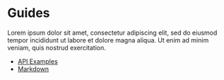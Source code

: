 # Guides

Lorem ipsum dolor sit amet, consectetur adipiscing elit, sed do eiusmod tempor incididunt ut labore et dolore magna aliqua. Ut enim ad minim veniam, quis nostrud exercitation.

- [API Examples](./api-examples.md)
- [Markdown](./markdown-examples.md)

